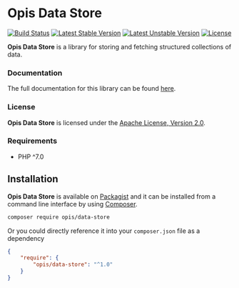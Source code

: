 # Opis Data Store
[![Build Status](https://travis-ci.org/opis/data-store.svg?branch=master)](https://travis-ci.org/opis/data-store)
[![Latest Stable Version](https://poser.pugx.org/opis/data-store/version.png)](https://packagist.org/packages/opis/data-store)
[![Latest Unstable Version](https://poser.pugx.org/opis/data-store/v/unstable.png)](//packagist.org/packages/opis/data-store)
[![License](https://poser.pugx.org/opis/data-store/license.png)](https://packagist.org/packages/opis/data-store)

**Opis Data Store** is a library for storing and fetching structured collections
of data.

### Documentation

The full documentation for this library can be found [here][documentation].

### License

**Opis Data Store** is licensed under the [Apache License, Version 2.0][apache_license].

### Requirements

* PHP ^7.0

## Installation

**Opis Data Store** is available on [Packagist] and it can be installed from a 
command line interface by using [Composer]. 

```bash
composer require opis/data-store
```

Or you could directly reference it into your `composer.json` file as a dependency

```json
{
    "require": {
        "opis/data-store": "^1.0"
    }
}
```

[documentation]: https://opis.io/data-store
[apache_license]: https://www.apache.org/licenses/LICENSE-2.0 "Apache License"
[Packagist]: https://packagist.org/packages/opis/data-store "Packagist"
[Composer]: https://getcomposer.org "Composer"
